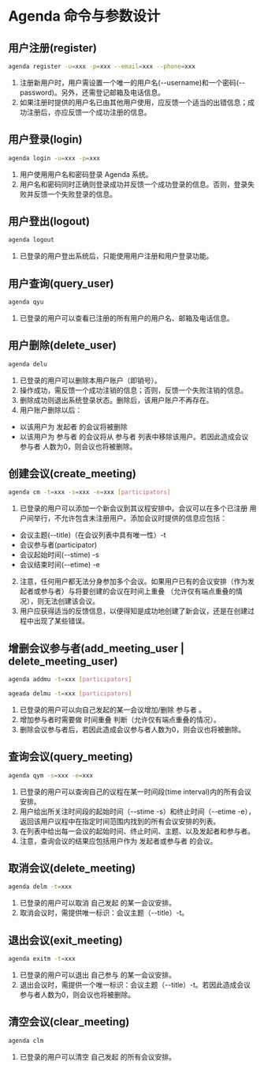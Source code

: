 # Agenda 命令与参数设计

## 用户注册(register)
```bash
agenda register -u=xxx -p=xxx --email=xxx --phone=xxx
```

1. 注册新用户时，用户需设置一个唯一的用户名(--username)和一个密码(--password)。另外，还需登记邮箱及电话信息。
2. 如果注册时提供的用户名已由其他用户使用，应反馈一个适当的出错信息；成功注册后，亦应反馈一个成功注册的信息。

## 用户登录(login)
```bash
agenda login -u=xxx -p=xxx
```

1. 用户使用用户名和密码登录 Agenda 系统。
2. 用户名和密码同时正确则登录成功并反馈一个成功登录的信息。否则，登录失败并反馈一个失败登录的信息。

## 用户登出(logout)
```bash
agenda logout
```

1. 已登录的用户登出系统后，只能使用用户注册和用户登录功能。

## 用户查询(query_user)
```bash
agenda qyu
```

1. 已登录的用户可以查看已注册的所有用户的用户名、邮箱及电话信息。

## 用户删除(delete_user)
```bash
agenda delu
```

1. 已登录的用户可以删除本用户账户（即销号）。
2. 操作成功，需反馈一个成功注销的信息；否则，反馈一个失败注销的信息。
3. 删除成功则退出系统登录状态。删除后，该用户账户不再存在。
4. 用户账户删除以后：
  * 以该用户为 发起者 的会议将被删除
  * 以该用户为 参与者 的会议将从 参与者 列表中移除该用户。若因此造成会议 参与者 人数为0，则会议也将被删除。

## 创建会议(create_meeting)
```bash
agenda cm -t=xxx -s=xxx -e=xxx [participators]
```

1. 已登录的用户可以添加一个新会议到其议程安排中。会议可以在多个已注册 用户间举行，不允许包含未注册用户。添加会议时提供的信息应包括：
  * 会议主题(--title)（在会议列表中具有唯一性）-t
  * 会议参与者(participator)
  * 会议起始时间(--stime) -s
  * 会议结束时间(--etime) -e
2. 注意，任何用户都无法分身参加多个会议。如果用户已有的会议安排（作为发起者或参与者）与将要创建的会议在时间上重叠 （允许仅有端点重叠的情况），则无法创建该会议。
3. 用户应获得适当的反馈信息，以便得知是成功地创建了新会议，还是在创建过程中出现了某些错误。

## 增删会议参与者(add_meeting_user | delete_meeting_user)
```bash
agenda addmu -t=xxx [participators]
```
```bash
ageada delmu -t=xxx [participators]
```
1. 已登录的用户可以向自己发起的某一会议增加/删除 参与者 。
2. 增加参与者时需要做 时间重叠 判断（允许仅有端点重叠的情况）。
3. 删除会议参与者后，若因此造成会议参与者人数为0，则会议也将被删除。

## 查询会议(query_meeting)
```bash
agenda qym -s=xxx -e=xxx
```

1. 已登录的用户可以查询自己的议程在某一时间段(time interval)内的所有会议安排。
2. 用户给出所关注时间段的起始时间（--stime -s）和终止时间（--etime -e），返回该用户议程中在指定时间范围内找到的所有会议安排的列表。
3. 在列表中给出每一会议的起始时间、终止时间、主题、以及发起者和参与者。
4. 注意，查询会议的结果应包括用户作为 发起者或参与者 的会议。

## 取消会议(delete_meeting)
```bash
agenda delm -t=xxx
```

1. 已登录的用户可以取消 自己发起 的某一会议安排。
2. 取消会议时，需提供唯一标识：会议主题（--title）-t。

## 退出会议(exit_meeting)
```bash
agenda exitm -t=xxx
```

1. 已登录的用户可以退出 自己参与 的某一会议安排。
2. 退出会议时，需提供一个唯一标识：会议主题（--title）-t。若因此造成会议参与者人数为0，则会议也将被删除。

## 清空会议(clear_meeting)
```bash
agenda clm
```

1. 已登录的用户可以清空 自己发起 的所有会议安排。
